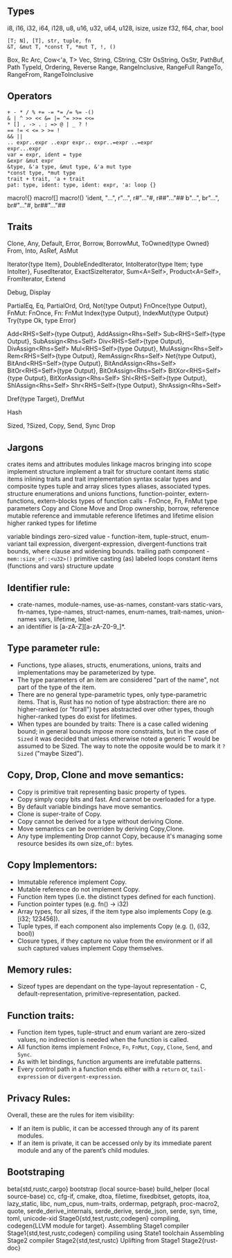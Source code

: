 Types
-----

i8, i16, i32, i64, i128, u8, u16, u32, u64, u128, isize, usize
f32, f64, char, bool

```
[T; N], [T], str, tuple, fn
&T, &mut T, *const T, *mut T, !, ()
```


Box<T>, Rc<T> Arc<T>, Cow<'a, T>
Vec<T>, String, CString, CStr
OsString, OsStr, PathBuf, Path
TypeId,
Ordering, Reverse<T>
Range<Idx>, RangeInclusive<Idx>, RangeFull
RangeTo<Idx>, RangeFrom<idx>, RangeToInclusive<idx>

Operators
---------

```
+ - * / % += -= *= /= %= -()
& | ^ >> << &= |= ^= >>= <<=
* [] , -> . ; => @ | _ ? !
== != < <= > >= !
&& ||
.. expr..expr ..expr expr.. expr..=expr ..=expr
expr...expr
var = expr, ident = type
&expr &mut expr
&type, &'a type, &mut type, &'a mut type
*const type, *mut type
trait + trait, 'a + trait
pat: type, ident: type, ident: expr, 'a: loop {}
```

macro!{} macro![] macro!()
'ident, "...", r"...", r#"..."#, r##"..."##
b"...", br"...", br#"..."#, br##"..."##

Traits
------

Clone, Any, Default, Error,
Borrow<T>, BorrowMut<T>, ToOwned{type Owned}
From<T>, Into<T>, AsRef<T>, AsMut<T>

Iterator{type Item}, DoubleEndedIterator,
IntoIterator{type Item; type IntoIter}, FusedIterator, ExactSizeIterator,
Sum<A=Self>, Product<A=Self>, FromIterator<A>, Extend<A>

Debug, Display

PartialEq<T>, Eq, PartialOrd<T>, Ord, Not{type Output}
FnOnce<Args>{type Output}, FnMut<Args>: FnOnce<Args>, Fn<Args>: FnMut<Args>
Index<Idx>{type Output}, IndexMut<Idx>{type Output}
Try{type Ok, type Error}

Add<RHS=Self>{type Output}, AddAssign<Rhs=Self>
Sub<RHS=Self>{type Output}, SubAssign<Rhs=Self>
Div<RHS=Self>{type Output}, DivAssign<Rhs=Self>
Mul<RHS=Self>{type Output}, MulAssign<Rhs=Self>
Rem<RHS=Self>{type Output}, RemAssign<Rhs=Self>
Net{type Output},
BitAnd<RHS=Self>{type Output}, BitAndAssign<Rhs=Self>
BitOr<RHS=Self>{type Output}, BitOrAssign<Rhs=Self>
BitXor<RHS=Self>{type Output}, BitXorAssign<Rhs=Self>
Shl<RHS=Self>{type Output}, ShlAssign<Rhs=Self>
Shr<RHS=Self>{type Output}, ShrAssign<Rhs=Self>

Dref{type Target}, DrefMut

Hash

Sized, ?Sized, Copy, Send, Sync
Drop

Jargons
-------

crates
items and attributes
modules
linkage
macros
bringing into scope
implement structure
implement a trait for structure
contant items
static items
inlining
traits and trait implementation syntax
scalar types and composite types
tuple and array
slices
types aliases, associated types.
structure
enumerations and unions
functions, function-pointer, extern-functions, extern-blocks
types of function calls - FnOnce, Fn, FnMut
type parameters
Copy and Clone
Move and Drop
ownership, borrow, reference
mutable reference and immutable reference
lifetimes and lifetime elision
higher ranked types for lifetime

variable bindings
zero-sized value - function-item, tuple-struct, enum-variant
tail expression, divergent-expression, divergent-functions
trait bounds, where clause and widening bounds.
trailing path component - ``mem::size_of::<u32>()``
primitive casting (as)
labeled loops
constant items (functions and vars)
structure update

Identifier rule:
----------------

* crate-names, module-names, use-as-names,
  constant-vars static-vars,
  fn-names, type-names, struct-names, enum-names, trait-names, union-names
  vars, lifetime, label
* an identifier is [a-zA-Z][a-zA-Z0-9_]\*.

Type parameter rule:
--------------------

* Functions, type aliases, structs, enumerations, unions, traits and
  implementations may be parameterized by type.
* The type parameters of an item are considered "part of the name",
  not part of the type of the item.
* There are no general type-parametric types, only type-parametric items.
  That is, Rust has no notion of type abstraction: there are no
  higher-ranked (or "forall") types abstracted over other types,
  though higher-ranked types do exist for lifetimes.
* When types are bounded by traits:
  There is a case called widening bound; in general bounds impose more
  constraints, but in the case of ``Sized`` it was decided that unless
  otherwise noted a generic T would be assumed to be Sized. The way to
  note the opposite would be to mark it ``?Sized`` ("maybe Sized").

Copy, Drop, Clone and move semantics:
-------------------------------------

* Copy is primitive trait representing basic property of types.
* Copy simply copy bits and fast. And cannot be overloaded for a type.
* By default variable bindings have move semantics.
* Clone is super-traite of Copy.
* Copy cannot be derived for a type without deriving Clone.
* Move semantics can be overriden by deriving Copy,Clone.
* Any type implementing Drop cannot Copy, because it's managing
  some resource besides its own size_of::<T> bytes.

Copy Implementors:
------------------

* Immutable reference implement Copy.
* Mutable reference do not implement Copy.
* Function item types (i.e. the distinct types defined for each function).
* Function pointer types (e.g. fn() -> i32)
* Array types, for all sizes, if the item type also implements Copy
  (e.g. [i32; 123456]).
* Tuple types, if each component also implements Copy
  (e.g. (), (i32, bool))
* Closure types, if they capture no value from the environment or if all
  such captured values implement Copy themselves.

Memory rules:
-------------

* Sizeof types are dependant on the type-layout representation -
  C, default-representation, primitive-representation, packed.

Function traits:
----------------

* Function item types, tuple-struct and enum variant are zero-sized values,
  no indirection is needed when the function is called.
* All function items implement ``FnOnce``, ``Fn``, ``FnMut``,
  ``Copy``, ``Clone``, ``Send``, and ``Sync``.
* As with let bindings, function arguments are irrefutable patterns.
* Every control path in a function ends either with a `return` or,
  `tail-expression` or `divergent-expression`.

Privacy Rules:
--------------

Overall, these are the rules for item visibility:

* If an item is public, it can be accessed through any of its parent
  modules.
* If an item is private, it can be accessed only by its immediate parent
  module and any of the parent’s child modules.

Bootstraping
------------
beta{std,rustc,cargo}
    bootstrap (local source-base)
    build_helper (local source-base)
    cc, cfg-if, cmake, dtoa, filetime, fixedbitset, getopts,
    itoa, lazy_static, libc, num_cpus, num-traits, ordermap,
    petgraph, proc-macro2, quote, serde_derive_internals, serde_derive,
    serde_json, serde, syn, time, toml, unicode-xid
Stage0{std,test,rustc,codegen} compiling, codegen{LLVM module for target}.
Assembling Stage1 compiler
Stage1{std,test,rustc,codegen} compiling using State1 toolchain
Assembling Stage2 compiler
Stage2{std,test,rustc} Uplifting from Stage1
Stage2{rust-doc}
